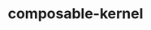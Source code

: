 ---
title: "composable-kernel"
layout: cache
categories: [package, develop-2024-08-04]
meta: {"versions": ["6.1.2"], "compilers": ["gcc@=11.4.0"], "oss": ["ubuntu22.04"], "platforms": ["linux"], "targets": ["x86_64_v3"], "stacks": ["ml-linux-x86_64-rocm", "root"], "num_specs": 1, "num_specs_by_stack": {"ml-linux-x86_64-rocm": 1, "root": 1}}
spec_details: [{"hash": "6jgma52wau6u7hf2o2zojx6tlrqkezkd", "compiler": "gcc@=11.4.0", "versions": ["6.1.2"], "os": "ubuntu22.04", "platform": "linux", "target": "x86_64_v3", "variants": ["amdgpu_target=gfx90a", "build_system=cmake", "build_type=Release", "generator=make", "~ipo"], "stacks": ["ml-linux-x86_64-rocm", "root"], "size": "-", "tarball": "https://binaries.spack.io/releases/develop-2024-08-04/build_cache/linux-ubuntu22.04-x86_64_v3/gcc-11.4.0/composable-kernel-6.1.2/linux-ubuntu22.04-x86_64_v3-gcc-11.4.0-composable-kernel-6.1.2-6jgma52wau6u7hf2o2zojx6tlrqkezkd.spack"}]
---
